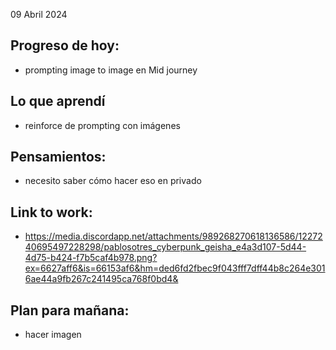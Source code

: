 09 Abril 2024

## Progreso de hoy:
- prompting image to image en Mid journey 

## Lo que aprendí 
- reinforce de prompting con imágenes 

## **Pensamientos**:
- necesito saber cómo hacer eso en privado 

## Link to work: 
- https://media.discordapp.net/attachments/989268270618136586/1227240695497228298/pablosotres_cyberpunk_geisha_e4a3d107-5d44-4d75-b424-f7b5caf4b978.png?ex=6627aff6&is=66153af6&hm=ded6fd2fbec9f043fff7dff44b8c264e3016ae44a9fb267c241495ca768f0bd4&

## Plan para mañana: 
- hacer imagen 
